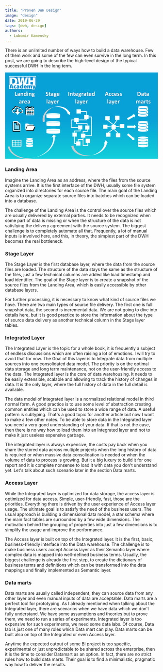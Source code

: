 ```yaml
---
title: "Proven DWH Design"
image: "design"
date: 2019-06-29
tags: [dwh, design]
authors:
  - Lubomir Kamensky
---
```


There is an unlimited number of ways how to build a data warehouse. Few of them work and some of the few can even survive in the long term. In this post, we are going to describe the high-level design of the typical successful DWH in the long term.

<img src="design.png" width="800px" alt="design"/>

### Landing Area
Imagine the Landing Area as an address, where the files from the source systems arrive. It is the first interface of the DWH, usually some file system organized into directories for each source file. The main goal of the Landing Area is to organize separate source files into batches which can be loaded into a database.

The challenge of the Landing Area is the control over the source files which are usually delivered by external parties. It needs to be recognized when some part of data is missing or when the structure of the data is not satisfying the delivery agreement with the source system. The biggest challenge is to completely automate all that. Frequently, a lot of manual inputs is involved here, and this, in theory, the simplest part of the DWH becomes the real bottleneck.

### Stage Layer
The Stage Layer is the first database layer, where the data from the source files are loaded.  The structure of the data stays the same as the structure of the files, just a few technical columns are added like load timestamp and load identifier.  The goal of the Stage layer is to create a snapshot of the source files from the Landing Area, which is easily accessible by other database layers.  

For further processing, it is necessary to know what kind of source files we have.  There are two main types of source file delivery.  The first one is full snapshot data, the second is incremental data. We are not going to dive into details here, but it is good practice to store the information about the type of source data delivery as another technical column in the Stage layer tables.

### Integrated Layer
The Integrated Layer is the topic for a whole book, it is frequently a subject of endless discussions which are often raising a lot of emotions.  I will try to avoid that for now. The Goal of this layer is to Integrate data from multiple sources into one consolidated data model.   The priority is on the optimal data storage and long term maintenance, not on the user-friendly access to the data. The Integrated layer is the core of data warehousing.  It needs to be easily extensible, scalable and allowing to track the history of changes in data.  It is the only layer, where the full history of data in the full detail is available. 

The data model of Integrated layer is a normalized relational model in third normal form.  A good practice is to use some level of abstraction creating common entities which can be used to store a wide range of data.  A useful pattern is subtyping. That's a good topic for another article but now I want to make a few other notes.  To be able to store data in the Integrated layer you need a very good understanding of your data. If that is not the case, then there is no way how to load them into an Integrated layer and not to make it just useless expensive garbage.

The integrated layer is always expensive, the costs pay back when you share the stored data across multiple projects when the long history of data is required or when massive data consolidation is needed or when the volume of data to process is growing.  But it a big luxury to build it for one report and it is complete nonsense to load it with data you don't understand yet.  Let's talk about such scenario later in the section Data marts. 

### Access Layer  
While the Integrated layer is optimized for data storage, the access layer is optimized for data access. Simple, user-friendly, fast, those are the priorities. Everything there is driven by the user experience of Access layer usage. The ultimate goal is to satisfy the need of the business users. The usual approach is building a dimensional data model, a star schema where the main fact tables are surrounded by a few wide dimensions. The motivation behind the grouping of properties into just a few dimensions is to simplify the usage and improve the performance.

The Access layer is built on top of the Integrated layer. It is the first, basic, business-friendly interface into the Data warehouse.  The challenge is to make business users accept Access layer as their Semantic layer where complex data is mapped into well-defined business terms. Usually, the biggest challenge is already the first step, to create the dictionary of business terms and definitions which can be transformed into the data mappings and finally implemented as Semantic layer.

### Data marts
Data marts are usually called independent, they can source data from any other layer and even manual inputs of data are acceptable.  Data marts are a perfect tool for prototyping. As I already mentioned when talking about the Integrated layer, there are scenarios when we have data which we don't fully understand. We have some assumptions and theories but to prove them, we need to run a series of experiments. Integrated layer is too expensive for such experiments, we need some data labs.  Of course, Data lab is just one of many roles which Data mart can play.  Data marts can be built also on top of the Integrated or even Access layer.

Anytime the expected output of some BI project is too specific, experimental or just unpredictable to be shared across the enterprise, then it is the time to consider Datamart as an option.  In fact, there are no strict rules how to build data marts.  Their goal is to find a minimalistic, pragmatic way how to deliver the results.

